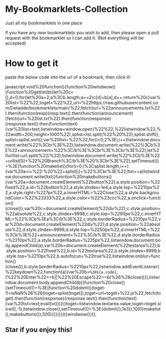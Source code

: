 # My-Bookmarklets-Collection
Just all my bookmarklets in one place

If you have any new bookmarklets you wish to add, then please open a pull request with the bookmarklet so I can add it. (Not everything will be accepted)

# How to get it

paste the below code into the url of a bookmark, then click it!

javascript:void%20function(){function%20windwow(){function%20getlist(b){let%20c=[],d=0;for(let%20a=2;a%3Cb.length;a+=2)c[d]=b[a],d++;return%20c}var%20list=%22%22,toget=%22%22,url=%22https://raw.githubusercontent.com/Detadde/bookmarklets/main/%22;fetch(url+%22announcements.txt%22).then(function(resp){resp.text().then(function(announcement){fetch(url+%22list.txt%22).then(function(response){response.text().then(function(text){var%20list=text,listwindow=window.open(%22%22,%22listwindow%22,%22width=200,height=1000%22),splist=list.split(%22%20%22);splist.shift(),splist=splist.sort();var%20ltxt=%22%22;for(i=0;2%3Ei;i++)listwindow.document.write(%22%3Cbr%3E%22);listwindow.document.write(%22%3Cb%3E%22+announcement+%22%3C/b%3E%3Cbr%3E%3Cbr%3E%22);let%20urllist=url.split(%22/%22);listwindow.document.write(%22%3Cb%3E%22+urllist[5]+%22%20Branch%3C/b%3E%20%3Cbr%3E%22),setTimeout(()=%3E{function%20makelist(){for(i=0;i%3Csplist.length;i++){var%20a=i+%22:%20%22+splist[i]+%22%3Cbr%3E%22;ltxt+=a}listwindow.document.write(ltxt)}function%20makebuttons(){var%20a=document.createElement(%22button%22);a.style.position=%22fixed%22,a.id=%22button%22,a.style.zIndex=1e4,a.style.top=%2210px%22,a.style.right=%227px%22,a.innerHTML=%22Close%22,a.style.backgroundColor=%22%23333%22,a.style.color=%22%23ccc%22,a.onclick=function(){close()};var%20c=document.createElement(%22div%22);c.style.position=%22absolute%22,c.style.zIndex=9998,c.style.top=%2290px%22,c.innerHTML=%22%3Cb%3Ea%3C/b%3E%22,c.style.borderRadius=%2210px%22;var%20d=document.createElement(%22div%22);d.style.position=%22absolute%22,d.style.zIndex=9999,d.style.top=%2250px%22,d.innerHTML=%22%3Cb%3E%22+announcement+%22%3C/b%3E%22,d.style.borderRadius=%2210px%22,a.style.borderRadius=%225px%22,listwindow.document.body.appendChild(a);var%20b=document.createElement(%22textarea%22);b.style.position=%22fixed%22,b.id=%22textarea%22,b.style.zIndex=9999,b.style.top=%2210px%22,b.autofocus=%22true%22,listwindow.onblur=function(){close()},b.style.borderRadius=%2210px%22,listwindow.addEventListener(%22keydown%22,function(a){var%20b=`%20${a.code}`;(%22%20Enter%22==b||%22%20Escape%22==b)%26%26close()}),listwindow.document.body.appendChild(b)}function%20close(){setTimeout(()=%3E{function%20dobml(){toget-1!=isNaN%26%26(toget=splist[toget]),toget=url+toget+%22.js%22,fetch(toget).then(function(response){response.text().then(function(text){var%20txt=text;eval(txt)})})}toget=listwindow.textarea.value,toget=toget.slice(0,-1),listwindow.close(),setTimeout(()=%3E{dobml()},1e3)},100)}makelist(),makebuttons()},500)})})})})}windwow()}();

## Star if you enjoy this!



